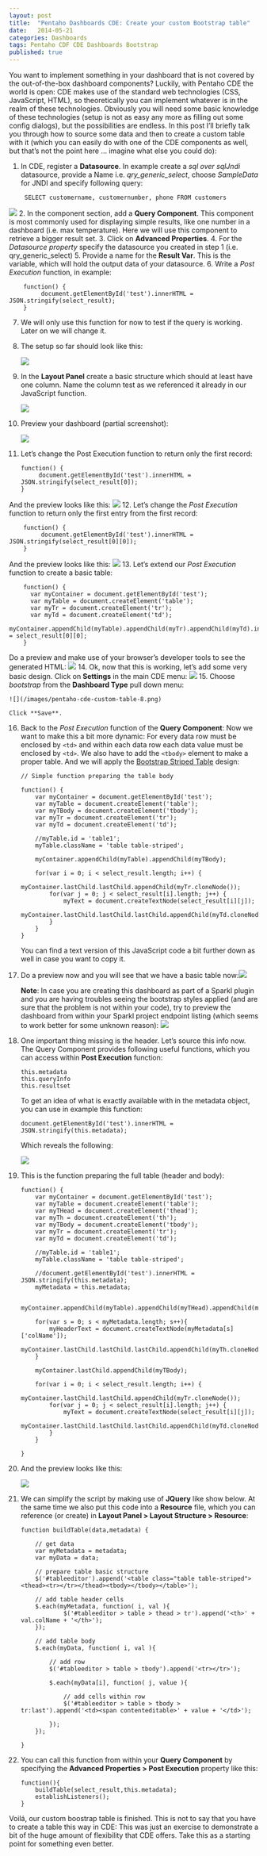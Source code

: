 ```yaml
---
layout: post
title:  "Pentaho Dashboards CDE: Create your custom Bootstrap table"
date:   2014-05-21
categories: Dashboards
tags: Pentaho CDF CDE Dashboards Bootstrap
published: true
---
```


You want to implement something in your dashboard that is not covered by the out-of-the-box dashboard components? Luckily, with Pentaho CDE the world is open: CDE makes use of the standard web technologies (CSS, JavaScript, HTML), so theoretically you can implement whatever is in the realm of these technologies. Obviously you will need some basic knowledge of these technologies (setup is not as easy any more as filling out some config dialogs), but the possibilities are endless.
In this post I’ll briefly talk you through how to source some data and then to create a custom table with it (which you can easily do with one of the CDE components as well, but that’s not the point here … imagine what else you could do):

1. In CDE, register a **Datasource**. In example create a *sql over sqlJndi* datasource, provide a Name i.e. *qry_generic_select*, choose *SampleData* for JNDI and specify following query: 

		SELECT customername, customernumber, phone FROM customers
![](/images/pentaho-cde-custom-table-1.png)
2. In the component section, add a **Query Component**. This component is most commonly used for displaying simple results, like one number in a dashboard (i.e. max temperature). Here we will use this component to retrieve a bigger result set.
3. Click on **Advanced Properties**.
4. For the *Datasource property* specify the datasource you created in step 1 (i.e. qry_generic_select)
5. Provide a name for the **Result Var**. This is the variable, which will hold the output data of your datasource.
6. Write a *Post Execution* function, in example: 

		function() {
		     document.getElementById('test').innerHTML = JSON.stringify(select_result);
		} 

7. We will only use this function for now to test if the query is working. Later on we will change it.
8. The setup so far should look like this: 

    ![](/images/pentaho-cde-custom-table-2.png)

9. In the **Layout Panel** create a basic structure which should at least have one column. Name the column test as we referenced it already in our JavaScript function. 

    ![](/images/pentaho-cde-custom-table-3.png)

10. Preview your dashboard (partial screenshot): 

    ![](/images/pentaho-cde-custom-table-13.png)

11. Let’s change the Post Execution function to return only the first record:

		function() {
		     document.getElementById('test').innerHTML = JSON.stringify(select_result[0]);
		}
And the preview looks like this: ![](/images/pentaho-cde-custom-table-4.png)
12. Let’s change the *Post Execution* function to return only the first entry from the first record:

		function() {
		     document.getElementById('test').innerHTML = JSON.stringify(select_result[0][0]);
		}
And the preview looks like this: 
![](/images/pentaho-cde-custom-table-5.png)
13. Let’s extend our *Post Execution* function to create a basic table:

		function() {
		  var myContainer = document.getElementById('test');
		  var myTable = document.createElement('table');
		  var myTr = document.createElement('tr');
		  var myTd = document.createElement('td');
		myContainer.appendChild(myTable).appendChild(myTr).appendChild(myTd).innerHTML = select_result[0][0];
		}
Do a preview and make use of your browser’s developer tools to see the generated HTML:
![](/images/pentaho-cde-custom-table-6.png)
14. Ok, now that this is working, let’s add some very basic design. Click on **Settings** in the main CDE menu:
![](/images/pentaho-cde-custom-table-7.png)
15. Choose *bootstrap* from the **Dashboard Type** pull down menu:

    ![](/images/pentaho-cde-custom-table-8.png)
    
    Click **Save**.
16. Back to the *Post Execution* function of the **Query Component**: Now we want to make this a bit more dynamic: For every data row must be enclosed by `<td>` and within each data row each data value must be enclosed by `<td>`. We also have to add the `<tbody>` element to make a proper table. And we will apply the [Bootstrap Striped Table](http://getbootstrap.com/css/#tables) design:

    ```
    // Simple function preparing the table body 
     
    function() {
        var myContainer = document.getElementById('test');
        var myTable = document.createElement('table');
        var myTBody = document.createElement('tbody');
        var myTr = document.createElement('tr');
        var myTd = document.createElement('td');
        
        //myTable.id = 'table1';
        myTable.className = 'table table-striped';
        
        myContainer.appendChild(myTable).appendChild(myTBody);
            
        for(var i = 0; i < select_result.length; i++) {
            myContainer.lastChild.lastChild.appendChild(myTr.cloneNode());
            for(var j = 0; j < select_result[i].length; j++) {
                myText = document.createTextNode(select_result[i][j]);
                myContainer.lastChild.lastChild.lastChild.appendChild(myTd.cloneNode()).appendChild(myText);
            }
        }
    }
	```
	
    You can find a text version of this JavaScript code a bit further down as well in case you want to copy it.
17. Do a preview now and you will see that we have a basic table now:![](/images/pentaho-cde-custom-table-9.png)

    **Note**: In case you are creating this dashboard as part of a Sparkl plugin and you are having troubles seeing the bootstrap styles applied (and are sure that the problem is not within your code), try to preview the dashboard from within your Sparkl project endpoint listing (which seems to work better for some unknown reason): ![](/images/pentaho-cde-custom-table-10.png)

18. One important thing missing is the header. Let’s source this info now. The Query Component provides following useful functions, which you can access within **Post Execution** function:

    ```
	this.metadata
	this.queryInfo
	this.resultset
	```
	
    To get an idea of what is exactly available with in the metadata object, you can use in example this function:

    ```
	document.getElementById('test').innerHTML = JSON.stringify(this.metadata);
	```
	
    Which reveals the following:
    
    ![](/images/pentaho-cde-custom-table-11.png)
        
19. This is the function preparing the full table (header and body):

        function() {
            var myContainer = document.getElementById('test');
            var myTable = document.createElement('table');
            var myTHead = document.createElement('thead');
            var myTh = document.createElement('th');
            var myTBody = document.createElement('tbody');
            var myTr = document.createElement('tr');
            var myTd = document.createElement('td');
            
            //myTable.id = 'table1';
            myTable.className = 'table table-striped';
            
            //document.getElementById('test').innerHTML = JSON.stringify(this.metadata);
            myMetadata = this.metadata;
               
            myContainer.appendChild(myTable).appendChild(myTHead).appendChild(myTr);
            
            for(var s = 0; s < myMetadata.length; s++){
                myHeaderText = document.createTextNode(myMetadata[s]['colName']);
                myContainer.lastChild.lastChild.lastChild.appendChild(myTh.cloneNode()).appendChild(myHeaderText);
            }
             
            myContainer.lastChild.appendChild(myTBody);
                
            for(var i = 0; i < select_result.length; i++) {
                myContainer.lastChild.lastChild.appendChild(myTr.cloneNode());
                for(var j = 0; j < select_result[i].length; j++) {
                    myText = document.createTextNode(select_result[i][j]);
                    myContainer.lastChild.lastChild.lastChild.appendChild(myTd.cloneNode()).appendChild(myText);
                }
            }

        }
   
	
		
20. And the preview looks like this:
 
    ![](/images/pentaho-cde-custom-table-12.png)

21. We can simplify the script by making use of **JQuery** like show below. At the same time we also put this code into a **Resource** file, which you can reference (or create) in **Layout Panel > Layout Structure > Resource**:

        function buildTable(data,metadata) {
            
            // get data
            var myMetadata = metadata;
            var myData = data;
            
            // prepare table basic structure
            $('#tableeditor').append('<table class="table table-striped"><thead><tr></tr></thead><tbody></tbody></table>');

            // add table header cells
            $.each(myMetadata, function( i, val ){
                    $('#tableeditor > table > thead > tr').append('<th>' + val.colName + '</th>');
            });

            // add table body
            $.each(myData, function( i, val ){

                // add row
                $('#tableeditor > table > tbody').append('<tr></tr>');
                
                $.each(myData[i], function( j, value ){
                
                    // add cells within row       
                    $('#tableeditor > table > tbody > tr:last').append('<td><span contenteditable>' + value + '</td>');       
                
                });
            });

        }
    
22. You can call this function from within your **Query Component** by specifying the **Advanced Properties > Post Execution** property like this:

        
        function(){
            buildTable(select_result,this.metadata);
            establishListeners();
        }
        

Voilá, our custom boostrap table is finished. This is not to say that you have to create a table this way in CDE: This was just an exercise to demonstrate a bit of the huge amount of flexibility that CDE offers. Take this as a starting point for something even better.
